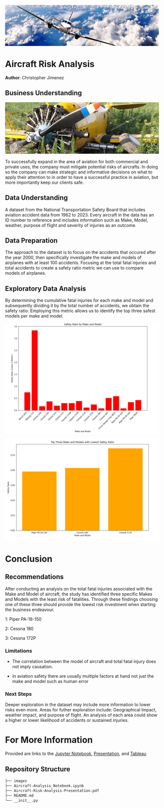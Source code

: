 ![Airplane Banner](./images/Airplane-Banner.jpg)

# Aircraft Risk Analysis

**Author**: Christopher Jimenez

## Business Understanding

![Plane Crash](./images/Plane-Crash.jpg)

To successfully expand in the area of aviation for both commercial and private uses, the company must mitigate potential risks of aircrafts. 
In doing so the company can make strategic and informative decisions on what to apply their attention to in order to have a successful practice in aviation, but more importantly keep our clients safe.

## Data Understanding

A dataset from the National Transportation Safety Board that includes aviation accident data from 1962 to 2023. Every aircraft in the data has an ID number to reference and includes information such as Make, Model, weather, purpose of flight and severity of injuries as an outcome.

## Data Preparation

The approach to the dataset is to focus on the accidents that occured after the year 2000, then specifically investigate the make and models of airplanes with at least 100 accidents. Focusing at the total fatal injuries and total accidents to create a safety ratio metric we can use to compare models of airplanes.

## Exploratory Data Analysis

By determining the cumulative fatal injuries for each make and model and subsequently dividing it by the total number of accidents, we obtain the safety ratio. Employing this metric allows us to identify the top three safest models per make and model.

![Safety Ratios](./images/Safety-Ratio-Graph.png)

![Top 3](./images/Top-3-Safest.png)

# Conclusion

## Recommendations

After conducting an analysis on the total fatal injuries associated with the Make and Model of aircraft, the study has identified three specific Makes and Models with the least risk of fatalities.
Through these findings choosing one of these three should provide the lowest risk investment when starting the business endeavour.

1: Piper PA-18-150

2: Cessna 180

3: Cessna 172P

### Limitations

- The correlation between the model of aircraft and total fatal injury does not imply causation.

- In aviation safety there are usually multiple factors at hand not just the make and model such as human error
 

### Next Steps
Deeper exploration in the dataset may include more information to lower risks even more. Areas for futher exploration include: Geographical Impact, weather impact, and purpose of flight.
An analysis of each area could show a higher or lower likelihood of accidents or sustained injuries.

# For More Information 

Provided are links to the [Jupyter Notebook](./Aircraft-Analysis-Notebook.ipynb), [Presentation](./Aircraft-Risk-Analysis-Presentation.pdf), and [Tableau](https://public.tableau.com/app/profile/christopher.jimenez8117/viz/AircraftRiskAnalysis/AircraftRiskAnalysis?publish=yes)

## Repository Structure

```
├── images
├── Aircraft-Analysis_Notebook.ipynb
├── Aircraft-Risk-Analysis-Presentation.pdf
├── README.md
└── __init__.py
```


